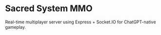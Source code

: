 # Sacred System MMO

Real-time multiplayer server using Express + Socket.IO for ChatGPT-native gameplay.
